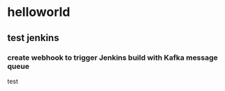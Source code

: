 # helloworld
## test jenkins 
### create webhook to trigger Jenkins build with Kafka message queue
test





